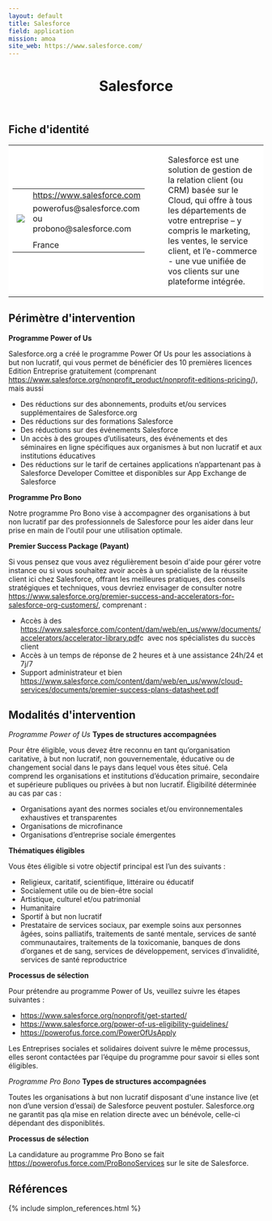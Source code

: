 ```yaml
---
layout: default
title: Salesforce
field: application
mission: amoa
site_web: https://www.salesforce.com/ 
---
```


<header>
	<h1> Salesforce </h1>
</header>

<div class="main">
	<h2> Fiche d'identité </h2>
	<table style="border-collapse: collapse;">
		<tr style="border: none; background-color:#FFFFFF;">
			<td style="border: none; background-color:#FFFFFF;width:20%;height:80%;">
				<div class="fiche_contact" style="">
					<table style="border-collapse: collapse;">
						<tr class="site_web" style="border: none; background-color:#FFFFFF;">
							<td style="border: none;">
								<img src="" class="fiche_icone"/>
							</td>
							<td style="border: none;">
								<a href="https://www.salesforce.com"> https://www.salesforce.com</a>
							</td>
						</tr>
						<tr class="contact" style="border: none; background-color:#FFFFFF;">
							<td style="border: none;display: table-cell;">
								<img src="{{site.base_url}}/images/email_icon.png" class="image" style="max-width:150%;vertical-align: middle;"/>
							</td>
							<td style="border: none;">
								powerofus@salesforce.com ou probono@salesforce.com  
							</td>
						</tr>
						<tr class="telephone" style="border: none; background-color:#FFFFFF;">
							<td style="border: none;">
								<img src="" class="fiche_icone"/>
							</td>
							<td style="border: none;">
							</td>
						</tr>
						<tr class="zone" style="border: none; background-color:#FFFFFF;">
							<td style="border: none;">
								<img src="" class="fiche_icone"/>
							</td>
							<td style="border: none;">
								France
							</td>
						</tr>
					</table>
				</div>
			</td>
			<td style="width:10%;"/>
			<td style="background-color:#FFFFFF; width:60%;">
				<div class="fiche_identite">
					<p style="font-weight:normal;">
					Salesforce est une solution de gestion de la relation client (ou CRM) basée sur le Cloud, qui offre à tous les départements de votre entreprise – y compris le marketing, les ventes, le service client, et l’e-commerce - une vue unifiée de vos clients sur une plateforme intégrée.
					</p>
				</div>
			</td>
		</tr>
	</table>
	<div class="perimetre_intervention">
		<h2> Périmètre d'intervention </h2>
		<strong>Programme Power of Us</strong>
		<p> Salesforce.org a créé le programme Power Of Us pour les associations à but non lucratif, qui vous permet de bénéficier des 10 premières licences Edition Entreprise gratuitement (comprenant <a href="Lightning Enterprise Edition + Nonprofit Success Pack (NPSP)"> https://www.salesforce.org/nonprofit_product/nonprofit-editions-pricing/</a>), mais aussi
			<ul>
				<li>Des réductions sur des abonnements, produits et/ou services supplémentaires de Salesforce.org</li>
				<li>Des réductions sur des formations Salesforce</li>
				<li>Des réductions sur des événements Salesforce</li>
				<li>Un accès à des groupes d’utilisateurs, des événements et des séminaires en ligne spécifiques aux organismes à but non lucratif et aux institutions éducatives</li>
				<li>Des réductions sur le tarif de certaines applications n’appartenant pas à Salesforce Developer Comittee et disponibles sur App Exchange de Salesforce</li>
			</ul></p>
		<strong>Programme Pro Bono</strong>
		<p>Notre programme Pro Bono vise à accompagner des organisations à but non lucratif par des professionnels de Salesforce pour les aider dans leur prise en main de l'outil pour une utilisation optimale.</p>
		<strong>Premier Success Package (Payant)</strong>
		<p> Si vous pensez que vous avez régulièrement besoin d'aide pour gérer votre instance ou si vous souhaitez avoir accès à un spécialiste de la réussite client ici chez Salesforce, offrant les meilleures pratiques, des conseils stratégiques et techniques, vous devriez envisager de consulter notre <a href="Premier Success Package"> https://www.salesforce.org/premier-success-and-accelerators-for-salesforce-org-customers/</a>, comprenant :
			<ul>
				<li>Accès à des <a href="centaines de - one to one accelerators- "> https://www.salesforce.com/content/dam/web/en_us/www/documents/accelerators/accelerator-library.pdf</a>c  avec nos spécialistes du succès client</li>
				<li>Accès à un temps de réponse de 2 heures et à une assistance 24h/24 et 7j/7</li>
				<li>Support administrateur et bien <a href="plus encore"> https://www.salesforce.com/content/dam/web/en_us/www/cloud-services/documents/premier-success-plans-datasheet.pdf</a></li>
			</ul></p>
	</div>
	<div class="modalite_intervention">
		<h2> Modalités d'intervention </h2>
		<em>Programme Power of Us</em>
		<strong>Types de structures accompagnées</strong>
		<p>Pour être éligible, vous devez être reconnu en tant qu’organisation caritative, à but non lucratif, non gouvernementale, éducative ou de changement social dans le pays dans lequel vous êtes situé. Cela comprend les organisations et institutions d’éducation primaire, secondaire et supérieure publiques ou privées à but non lucratif. Éligibilité déterminée au cas par cas :
			<ul>
				<li>Organisations ayant des normes sociales et/ou environnementales exhaustives et transparentes</li>
				<li>Organisations de microfinance</li>
				<li>Organisations d’entreprise sociale émergentes</li>
			</ul>
</p>
		<strong>Thématiques éligibles</strong>
		<p>Vous êtes éligible si votre objectif principal est l’un des suivants :
			<ul>
				<li>Religieux, caritatif, scientifique, littéraire ou éducatif</li>
				<li>Socialement utile ou de bien-être social</li>
				<li>Artistique, culturel et/ou patrimonial</li>
				<li>Humanitaire</li>
				<li>Sportif à but non lucratif</li>
				<li>Prestataire de services sociaux, par exemple soins aux personnes âgées, soins palliatifs, traitements de santé mentale, services de santé communautaires, traitements de la toxicomanie, banques de dons d’organes et de sang, services de développement, services d’invalidité, services de santé reproductrice</li>
			</ul>
</p>
		<strong>Processus de sélection</strong>
		<p>Pour prétendre au programme Power of Us, veuillez suivre les étapes suivantes :
			<ul>
				<li><a href="1. Commencer la version d'essai"> https://www.salesforce.org/nonprofit/get-started/</a></li>
				<li><a href="2. Etes-vous éligible?"> https://www.salesforce.org/power-of-us-eligibility-guidelines/</a></li>
				<li><a href="3. Souscrire"> https://powerofus.force.com/PowerOfUsApply</a></li>
			</ul>
			Les Entreprises sociales et solidaires doivent suivre le même processus, elles seront contactées par l’équipe du programme pour savoir si elles sont éligibles. 
</p>
		<em>Programme Pro Bono</em>
		<strong>Types de structures accompagnées</strong>
		<p>Toutes les organisations à but non lucratif disposant d'une instance live (et non d’une version d’essai) de Salesforce peuvent postuler. Salesforce.org ne garantit pas qla mise en relation directe avec un bénévole, celle-ci dépendant des disponiblités. </p>
		<strong>Processus de sélection</strong>
		<p>La candidature au programme Pro Bono se fait<a href="via formulaire"> https://powerofus.force.com/ProBonoServices</a> sur le site de Salesforce.</p>
	</div>
</div>
<footer class="references">
	<h2> Références </h2>
	{% include simplon_references.html %}
</footer>

